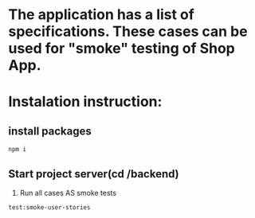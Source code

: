 The application has a list of specifications. These cases can be used for "smoke" testing of Shop App.
==============================

# Instalation instruction:

## install packages

```
npm i
```

## Start project server(cd /backend)

1. Run all cases AS smoke tests

```
test:smoke-user-stories
```
